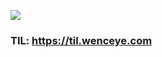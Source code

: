 ![](https://gist.githubusercontent.com/almoce/dc048c7e125759745e808c146906c207/raw/770acc5afc3398d992469d8eb437af2a85247937/artboard.svg)


### TIL: https://til.wenceye.com
